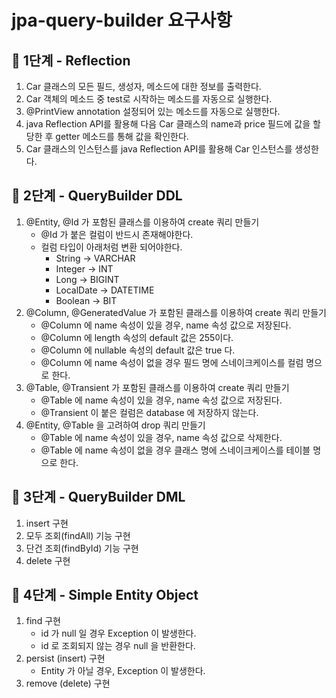 # jpa-query-builder 요구사항

## 🚀 1단계 - Reflection

1. Car 클래스의 모든 필드, 생성자, 메소드에 대한 정보를 출력한다.
2. Car 객체의 메소드 중 test로 시작하는 메소드를 자동으로 실행한다.
3. @PrintView annotation 설정되어 있는 메소드를 자동으로 실행한다.
4. java Reflection API를 활용해 다음 Car 클래스의 name과 price 필드에 값을 할당한 후 getter 메소드를 통해 값을 확인한다.
5. Car 클래스의 인스턴스를 java Reflection API를 활용해 Car 인스턴스를 생성한다.

## 🚀 2단계 - QueryBuilder DDL

1. @Entity, @Id 가 포함된 클래스를 이용하여 create 쿼리 만들기
    - @Id 가 붙은 컬럼이 반드시 존재해야한다.
    - 컬럼 타입이 아래처럼 변환 되어야한다.
        - String -> VARCHAR
        - Integer -> INT
        - Long -> BIGINT
        - LocalDate -> DATETIME
        - Boolean -> BIT
2. @Column, @GeneratedValue 가 포함된 클래스를 이용하여 create 쿼리 만들기
    - @Column 에 name 속성이 있을 경우, name 속성 값으로 저장된다.
    - @Column 에 length 속성의 default 값은 255이다.
    - @Column 에 nullable 속성의 default 값은 true 다.
    - @Column 에 name 속성이 없을 경우 필드 명에 스네이크케이스를 컬럼 명으로 한다.
3. @Table, @Transient 가 포함된 클래스를 이용하여 create 쿼리 만들기
    - @Table 에 name 속성이 있을 경우, name 속성 값으로 저장된다.
    - @Transient 이 붙은 컬럼은 database 에 저장하지 않는다.
4. @Entity, @Table 을 고려하여 drop 쿼리 만들기
   - @Table 에 name 속성이 있을 경우, name 속성 값으로 삭제한다.
   - @Table 에 name 속성이 없을 경우 클래스 명에 스네이크케이스를 테이블 명으로 한다.

## 🚀 3단계 - QueryBuilder DML

1. insert 구현
2. 모두 조회(findAll) 기능 구현
3. 단건 조회(findById) 기능 구현
4. delete 구현

## 🚀 4단계 - Simple Entity Object

1. find 구현
   - id 가 null 일 경우 Exception 이 발생한다.
   - id 로 조회되지 않는 경우 null 을 반환한다.
2. persist (insert) 구현
   - Entity 가 아닐 경우, Exception 이 발생한다.
3. remove (delete) 구현
